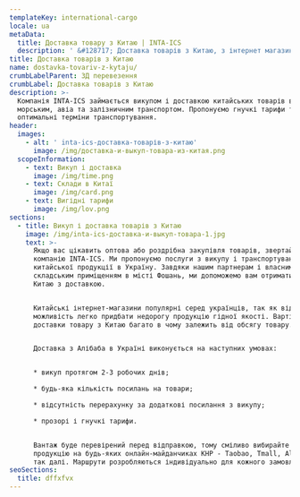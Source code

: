 ```yaml
---
templateKey: international-cargo
locale: ua
metaData:
  title: Доставка товару з Китаю | INTA-ICS
  description: ' &#128717; Доставка товарів з Китаю, з інтернет магазинів Alibaba, TaoBao, Tmall, 1688 та інших &#128073; Привеземо в термін від 10 днів ✔ Викуп з магазину та перевірка товару перед відправкою &#9989; Безкоштовне зберігання товару на складі &#9989; Повний комплекс супровідних послуг, митне оформлення &#9989; Підтримка 24/7 & #9742; 068 5555 999'
title: Доставка товарів з Китаю
name: dostavka-tovariv-z-kytaju/
crumbLabelParent: ЗД перевезення
crumbLabel: Доставка товарів з Китаю
description: >-
  Компанія INTA-ICS займається викупом і доставкою китайських товарів в Україну
  морським, авіа та залізничним транспортом. Пропонуємо гнучкі тарифи та
  оптимальні терміни транспортування.
header:
  images:
    - alt: ' inta-ics-доставка-товарів-з-китаю'
      image: /img/доставка-и-выкуп-товара-из-китая.png
  scopeInformation:
    - text: Викуп і доставка
      image: /img/time.png
    - text: Склади в Китаї
      image: /img/card.png
    - text: Вигідні тарифи
      image: /img/lov.png
sections:
  - title: Викуп і доставка товарів з Китаю
    image: /img/inta-ics-доставка-и-выкуп-товара-1.jpg
    text: >-
      Якщо вас цікавить оптова або роздрібна закупівля товарів, звертайтеся в
      компанію INTA-ICS. Ми пропонуємо послуги з викупу і транспортування
      китайської продукції в Україну. Завдяки нашим партнерам і власним
      складським приміщенням в місті Фошань, ми допоможемо вам отримати товари з
      Китаю з доставкою.


      Китайські інтернет-магазини популярні серед українців, так як відкривають
      можливість легко придбати недорогу продукцію гідної якості. Вартість
      доставки товару з Китаю багато в чому залежить від обсягу товару.


      Доставка з Алібаба в Україні виконується на наступних умовах:


      * викуп протягом 2-3 робочих днів;

      * будь-яка кількість посилань на товари;

      * відсутність перерахунку за додаткові посилання з викупу;

      * прозорі і гнучкі тарифи.


      Вантаж буде перевірений перед відправкою, тому сміливо вибирайте потрібну
      продукцію на будь-яких онлайн-майданчиках КНР - Taobao, Tmall, Alibaba і
      так далі. Маршрути розробляються індивідуально для кожного замовлення.
seoSections:
  title: dffxfvx
---
```

